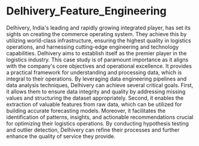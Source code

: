 # Delhivery_Feature_Engineering
Delhivery, India's leading and rapidly growing integrated player, has set its sights on creating the commerce operating system. They achieve this by utilizing world-class infrastructure, ensuring the highest quality in logistics operations, and harnessing cutting-edge engineering and technology capabilities. Delhivery aims to establish itself as the premier player in the logistics industry. This
case study is of paramount importance as it aligns with the company's core objectives
and operational excellence. It provides a practical framework for understanding and processing data, which is
integral to their operations. By leveraging data engineering pipelines and data analysis
techniques, Delhivery can achieve several critical goals. First, it allows them to ensure data integrity and quality by addressing missing values
and structuring the dataset appropriately. Second, it enables the extraction of valuable features from raw data, which can be
utilized for building accurate forecasting models. Moreover, it facilitates the identification of patterns, insights, and actionable
recommendations crucial for optimizing their logistics operations. By conducting hypothesis testing and outlier detection, Delhivery can refine their
processes and further enhance the quality of service they provide.
